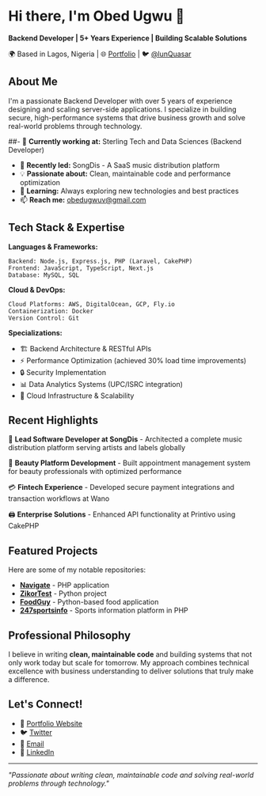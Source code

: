 # Hi there, I'm Obed Ugwu 👋

**Backend Developer | 5+ Years Experience | Building Scalable Solutions**

🌍 Based in Lagos, Nigeria | 🌐 [Portfolio](https://obed-ciit.vercel.app/) | 🐦 [@lunQuasar](https://twitter.com/lunQuasar)

## About Me

I'm a passionate Backend Developer with over 5 years of experience designing and scaling server-side applications. I specialize in building secure, high-performance systems that drive business growth and solve real-world problems through technology.

##- 🔭 **Currently working at:** Sterling Tech and Data Sciences (Backend Developer)
- 🎵 **Recently led:** SongDis - A SaaS music distribution platform
- 💡 **Passionate about:** Clean, maintainable code and performance optimization
- 🌱 **Learning:** Always exploring new technologies and best practices
- 📫 **Reach me:** obedugwuv@gmail.com

## Tech Stack & Expertise

**Languages & Frameworks:**
```
Backend: Node.js, Express.js, PHP (Laravel, CakePHP)
Frontend: JavaScript, TypeScript, Next.js
Database: MySQL, SQL
```

**Cloud & DevOps:**
```
Cloud Platforms: AWS, DigitalOcean, GCP, Fly.io
Containerization: Docker
Version Control: Git
```

**Specializations:**
- 🏗️ Backend Architecture & RESTful APIs
- ⚡ Performance Optimization (achieved 30% load time improvements)
- 🔒 Security Implementation
- 📊 Data Analytics Systems (UPC/ISRC integration)
- 🚀 Cloud Infrastructure & Scalability

## Recent Highlights

🎯 **Lead Software Developer at SongDis** - Architected a complete music distribution platform serving artists and labels globally

🏥 **Beauty Platform Development** - Built appointment management system for beauty professionals with optimized performance

💳 **Fintech Experience** - Developed secure payment integrations and transaction workflows at Wano

🖨️ **Enterprise Solutions** - Enhanced API functionality at Printivo using CakePHP

## Featured Projects

Here are some of my notable repositories:

- **[Navigate](https://github.com/UgwuObed/Navigate)** - PHP application
- **[ZikorTest](https://github.com/UgwuObed/zikortest)** - Python project
- **[FoodGuy](https://github.com/UgwuObed/FoodGuy)** - Python-based food application
- **[247sportsinfo](https://github.com/UgwuObed/247sportsinfo)** - Sports information platform in PHP

## Professional Philosophy

I believe in writing **clean, maintainable code** and building systems that not only work today but scale for tomorrow. My approach combines technical excellence with business understanding to deliver solutions that truly make a difference.

## Let's Connect!

- 💼 [Portfolio Website](https://obed-ciit.vercel.app/)
- 🐦 [Twitter](https://twitter.com/lunQuasar)
- 📧 [Email](mailto:obedugwuv@gmail.com)
- 🔗 [LinkedIn](#) <!-- Add your LinkedIn when you have it -->

---

*"Passionate about writing clean, maintainable code and solving real-world problems through technology."*
